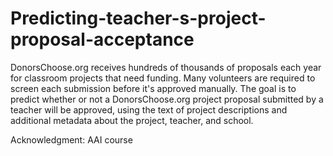 # Predicting-teacher-s-project-proposal-acceptance
DonorsChoose.org receives hundreds of thousands of proposals each year for classroom projects that need funding. Many volunteers are required to screen each submission before it's approved manually. The goal is to predict whether or not a DonorsChoose.org project proposal submitted by a teacher will be approved, using the text of project descriptions and additional metadata about the project, teacher, and school. 




Acknowledgment: AAI course
